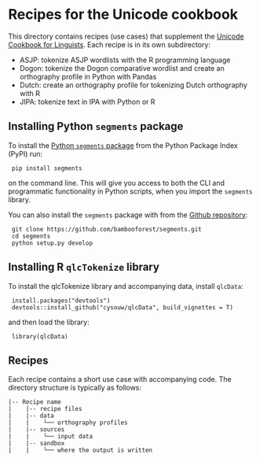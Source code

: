 # Recipes for the Unicode cookbook

This directory contains recipes (use cases) that supplement the [Unicode Cookbook for Linguists](https://github.com/unicode-cookbook/cookbook). Each recipe is in its own subdirectory:

- ASJP: tokenize ASJP wordlists with the R programming language
- Dogon: tokenize the Dogon comparative wordlist and create an orthography profile in Python with Pandas
- Dutch: create an orthography profile for tokenizing Dutch orthography with R
- JIPA: tokenize text in IPA with Python or R


## Installing Python `segments` package

To install the [Python `segments` package](https://pypi.python.org/pypi/segments) from the Python Package Index (PyPI) run:

```
 pip install segments
``` 

on the command line. This will give you access to both the CLI and programmatic functionality in Python scripts, when you import the `segments` library.

You can also install the `segments` package with from the [Github repository](https://github.com/bambooforest/segments):

```
 git clone https://github.com/bambooforest/segments.git
 cd segments
 python setup.py develop
```

## Installing R `qlcTokenize` library

To install the qlcTokenize library and accompanying data, install `qlcData`:

```
 install.packages("devtools")
 devtools::install_github("cysouw/qlcData", build_vignettes = T)
```

and then load the library:

```
 library(qlcData)
```

## Recipes

Each recipe contains a short use case with accompanying code. The directory structure is typically as follows:

```
|-- Recipe name
|    |-- recipe files
|    |-- data
|    |    └── orthography profiles
|    |-- sources
|    |    └── input data
|    |-- sandbox
|    |    └── where the output is written
```


